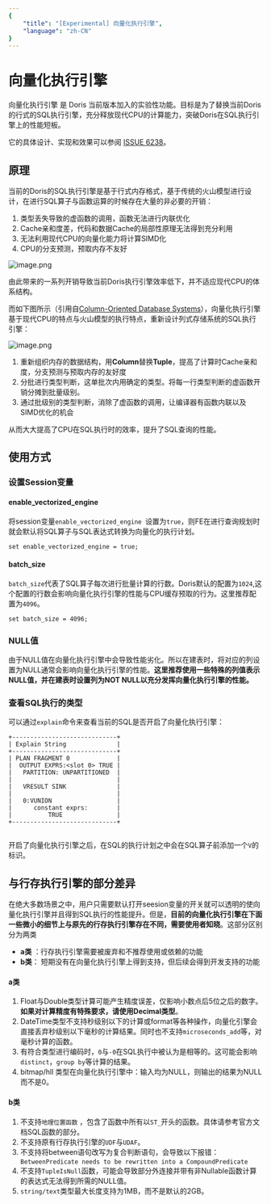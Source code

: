 ```yaml
---
{
    "title": "[Experimental] 向量化执行引擎",
    "language": "zh-CN"
}
---
```


<!-- 
Licensed to the Apache Software Foundation (ASF) under one
or more contributor license agreements.  See the NOTICE file
distributed with this work for additional information
regarding copyright ownership.  The ASF licenses this file
to you under the Apache License, Version 2.0 (the
"License"); you may not use this file except in compliance
with the License.  You may obtain a copy of the License at

  http://www.apache.org/licenses/LICENSE-2.0

Unless required by applicable law or agreed to in writing,
software distributed under the License is distributed on an
"AS IS" BASIS, WITHOUT WARRANTIES OR CONDITIONS OF ANY
KIND, either express or implied.  See the License for the
specific language governing permissions and limitations
under the License.
-->

# 向量化执行引擎

向量化执行引擎 是 Doris 当前版本加入的实验性功能。目标是为了替换当前Doris的行式的SQL执行引擎，充分释放现代CPU的计算能力，突破Doris在SQL执行引擎上的性能短板。

它的具体设计、实现和效果可以参阅 [ISSUE 6238](https://github.com/apache/incubator-doris/issues/6238)。


## 原理

当前的Doris的SQL执行引擎是基于行式内存格式，基于传统的火山模型进行设计，在进行SQL算子与函数运算的时候存在大量的非必要的开销：
1. 类型丢失导致的虚函数的调用，函数无法进行内联优化
2. Cache亲和度差，代码和数据Cache的局部性原理无法得到充分利用
3. 无法利用现代CPU的向量化能力将计算SIMD化
4. CPU的分支预测，预取内存不友好 

![image.png](/images/vectorized-execution-engine1.png)

由此带来的一系列开销导致当前Doris执行引擎效率低下，并不适应现代CPU的体系结构。


而如下图所示（引用自[Column-Oriented
Database Systems](https://web.stanford.edu/class/cs346/2015/notes/old/column.pdf)），向量化执行引擎基于现代CPU的特点与火山模型的执行特点，重新设计列式存储系统的SQL执行引擎：

![image.png](/images/vectorized-execution-engine2.png)

1. 重新组织内存的数据结构，用**Column**替换**Tuple**，提高了计算时Cache亲和度，分支预测与预取内存的友好度
2. 分批进行类型判断，这单批次内用确定的类型。将每一行类型判断的虚函数开销分摊到批量级别。
3. 通过批级别的类型判断，消除了虚函数的调用，让编译器有函数内联以及SIMD优化的机会

从而大大提高了CPU在SQL执行时的效率，提升了SQL查询的性能。

## 使用方式

### 设置Session变量

#### enable_vectorized_engine
将session变量`enable_vectorized_engine `设置为`true`，则FE在进行查询规划时就会默认将SQL算子与SQL表达式转换为向量化的执行计划。

```
set enable_vectorized_engine = true;
```

#### batch_size
`batch_size`代表了SQL算子每次进行批量计算的行数。Doris默认的配置为`1024`,这个配置的行数会影响向量化执行引擎的性能与CPU缓存预取的行为。这里推荐配置为`4096`。

```
set batch_size = 4096;
```

### NULL值
由于NULL值在向量化执行引擎中会导致性能劣化。所以在建表时，将对应的列设置为NULL通常会影响向量化执行引擎的性能。**这里推荐使用一些特殊的列值表示NULL值，并在建表时设置列为NOT NULL以充分发挥向量化执行引擎的性能。**

### 查看SQL执行的类型

可以通过`explain`命令来查看当前的SQL是否开启了向量化执行引擎：

```
+-----------------------------+
| Explain String              |
+-----------------------------+
| PLAN FRAGMENT 0             |
|  OUTPUT EXPRS:<slot 0> TRUE |
|   PARTITION: UNPARTITIONED  |
|                             |
|   VRESULT SINK              |
|                             |
|   0:VUNION                  |
|      constant exprs:        |
|          TRUE               |
+-----------------------------+
                                       
```
开启了向量化执行引擎之后，在SQL的执行计划之中会在SQL算子前添加一个`V`的标识。

## 与行存执行引擎的部分差异

在绝大多数场景之中，用户只需要默认打开seesion变量的开关就可以透明的使向量化执行引擎并且得到SQL执行的性能提升。但是，**目前的向量化执行引擎在下面一些微小的细节上与原先的行存执行引擎存在不同，需要使用者知晓**。这部分区别分为两类

* **a类** ：行存执行引擎需要被废弃和不推荐使用或依赖的功能
* **b类**： 短期没有在向量化执行引擎上得到支持，但后续会得到开发支持的功能


#### a类
1. Float与Double类型计算可能产生精度误差，仅影响小数点后5位之后的数字。**如果对计算精度有特殊要求，请使用Decimal类型**。
2. DateTime类型不支持秒级别以下的计算或format等各种操作，向量化引擎会直接丢弃秒级别以下毫秒的计算结果。同时也不支持`microseconds_add`等，对毫秒计算的函数。
3. 有符合类型进行编码时，`0`与`-0`在SQL执行中被认为是相等的。这可能会影响`distinct`，`group by`等计算的结果。
4. bitmap/hll 类型在向量化执行引擎中：输入均为NULL，则输出的结果为NULL而不是0。

#### b类
1. 不支持`地理位置函数` ，包含了函数中所有以`ST_`开头的函数。具体请参考官方文档SQL函数的部分。
2. 不支持原有行存执行引擎的`UDF`与`UDAF`。
3. 不支持将between语句改写为复合判断语句，会导致以下报错：`BetweenPredicate needs to be rewritten into a CompoundPredicate`
4. 不支持`TupleIsNull`函数，可能会导致部分外连接并带有非Nullable函数计算的表达式无法得到所需的NULL值。
5. `string/text`类型最大长度支持为1MB，而不是默认的2GB。
